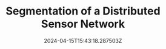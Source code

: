 ---
title: Segmentation of a Distributed Sensor Network
summary: The simulation implementation is based on MATLAB by using real data from NOAA.
tags:
  - Application
  - Graph
date: '2024-04-15T15:43:18.287503Z'

# Optional external URL for project (replaces project detail page).
external_link: ''


links:
  - icon: github
    icon_pack: fab
    url: https://github.com/Shao0913/Segmentation-and-Abstraction-of-an-IoT-Enabled-Distributed-Sensor-Network
# url_code: 'https://gitlab.com/Shao1206/rels-dqn'

---